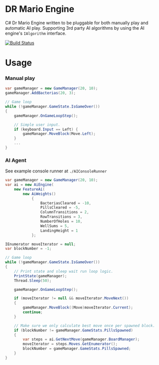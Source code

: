 # DR Mario Engine
C# Dr Mario Engine written to be pluggable for both manually play and automatic AI play.
Supporting 3rd party AI algorithms by using the AI engine's `IAlgorithm` interface.

[![Build Status](https://travis-ci.org/cbpetersen/dr-mario-engine.svg?branch=master)](https://travis-ci.org/cbpetersen/dr-mario-engine)

# Usage
### Manual play

```C#
var gameManager = new GameManager(20, 10);
gameManager.AddBacterias(20, 3);

// Game loop
while (!gameManager.GameState.IsGameOver())
{
    gameManager.OnGameLoopStep();

    // Simple user input.
    if (keyboard.Input == Left) {
        gameManager.MoveBlock(Move.Left);
    }
    ...
}
```

### AI Agent
See example console runner at `./AIConsoleRunner`

```C#
var gameManager = new GameManager(20, 10);
var ai = new AiEngine(
    new FeatureAi(
        new AiWeights()
            {
                BacteriasCleared = -10,
                PillsCleared = -5,
                ColumnTransitions = 2,
                RowTransitions = 3,
                NumberOfHoles = 10,
                WellSums = 5,
                LandingHeight = 1
            };

IEnumerator moveIterator = null;
var blockNumber = -1;

// Game loop
while (!gameManager.GameState.IsGameOver())
{
    // Print state and sleep wait run loop logic.
    PrintState(gameManager);
    Thread.Sleep(50);

    gameManager.OnGameLoopStep();

    if (moveIterator != null && moveIterator.MoveNext())
    {
        gameManager.MoveBlock((Move)moveIterator.Current);
        continue;
    }

    // Make sure we only calculate best move once per spawned block.
    if (blockNumber != gameManager.GameStats.PillsSpawned)
    {
        var steps = ai.GetNextMove(gameManager.BoardManager);
        moveIterator = steps.Moves.GetEnumerator();
        blockNumber = gameManager.GameStats.PillsSpawned;
    }
}
```
